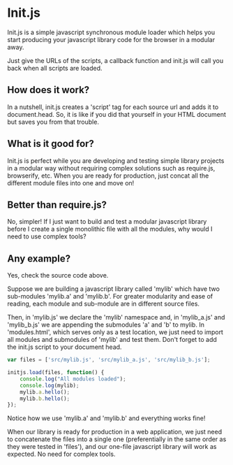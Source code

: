 Init.js
=======

Init.js is a simple javascript synchronous module loader which helps you start producing your javascript library code for the browser in a modular away. 

Just give the URLs of the scripts, a callback function and init.js will call you back when all scripts are loaded.

## How does it work? ##

In a nutshell, init.js creates a 'script' tag for each source url and adds it to document.head. So, it is like if you did that yourself in your HTML document but saves you from that trouble.

## What is it good for? ##

Init.js is perfect while you are developing and testing simple library projects in a modular way without requiring complex solutions such as require.js, browserify, etc. When you are ready for production, just concat all the different module files into one and move on!

## Better than require.js? ##

No, simpler! If I just want to build and test a modular javascript library before I create a single monolithic file with all the modules, why would I need to use complex tools?

## Any example? ##

Yes, check the source code above.

Suppose we are building a javascript library called 'mylib' which have two sub-modules 'mylib.a' and 'mylib.b'. For greater modularity and ease of reading, each module and sub-module are in different source files. 

Then, in 'mylib.js' we declare the 'mylib' namespace and, in 'mylib_a.js' and 'mylib_b.js' we are appending the submodules 'a' and 'b' to mylib. In 'modules.html', which serves only as a test location, we just need to import all modules and submodules of 'mylib' and test them. Don't forget to add the init.js script to your document head.

```javascript
var files = ['src/mylib.js', 'src/mylib_a.js', 'src/mylib_b.js'];

initjs.load(files, function() {
    console.log("All modules loaded");
    console.log(mylib);
    mylib.a.hello();
    mylib.b.hello();
});
```

Notice how we use 'mylib.a' and 'mylib.b' and everything works fine!

When our library is ready for production in a web application, we just need to concatenate the files into a single one (preferentially in the same order as they were tested in 'files'), and our one-file javascript library will work as expected. No need for complex tools.